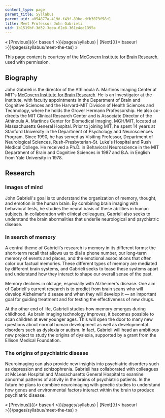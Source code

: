 ```yaml
---
content_type: page
parent_title: Syllabus
parent_uid: a054877a-419d-f49f-89be-dfb3073f58d1
title: Meet Professor John Gabrieli
uid: 1b1519bf-3d32-3eea-62e8-361e4ee1395a
---
```


« [Previous]({{< baseurl >}}/pages/syllabus) | [Next]({{< baseurl >}}/pages/syllabus/meet-the-tas) »

This page content is courtesy of the [McGovern Institute for Brain Research](http://mcgovern.mit.edu), used with permission.

Biography
---------

John Gabrieli is the director of the Athinoula A. Martinos Imaging Center at MIT's [McGovern Institute for Brain Research](http://mcgovern.mit.edu/). He is an Investigator at the Institute, with faculty appointments in the Department of Brain and Cognitive Sciences and the Harvard-MIT Division of Health Sciences and Technology, where he holds the Grover Hermann Professorship. He also co-directs the MIT Clinical Research Center and is Associate Director of the Athinoula A. Martinos Center for Biomedical Imaging, MGH/MIT, located at Massachusetts General Hospital. Prior to joining MIT, he spent 14 years at Stanford University in the Department of Psychology and Neurosciences Program. Since 1990, he has served as Visiting Professor, Department of Neurological Sciences, Rush-Presbyterian-St. Luke's Hospital and Rush Medical College. He received a Ph.D. in Behavioral Neuroscience in the MIT Department of Brain and Cognitive Sciences in 1987 and B.A. in English from Yale University in 1978.

Research
--------

### Images of mind

John Gabrieli's goal is to understand the organization of memory, thought, and emotion in the human brain. By combining brain imaging with behavioral tests, he studies the neural basis of these abilities in human subjects. In collaboration with clinical colleagues, Gabrieli also seeks to understand the brain abormalities that underlie neurological and psychiatric disease.

### In search of memory

A central theme of Gabrieli's research is memory in its different forms: the short-term recall that allows us to dial a phone number, our long-term memory of events and places, and the emotional associations that often color our factual memories. These different types of memory are mediated by different brain systems, and Gabrieli seeks to tease these systems apart and understand how they interact to shape our overall sense of the past.

Memory declines in old age, especially with Alzheimer's disease. One aim of Gabrieli's current research is to predict from brain scans who will develop Alzheimer's disease and when they will develop it — an important goal for guiding treatment and for testing the effectiveness of new drugs.

At the other end of life, Gabrieli studies how memory emerges during childhood. As brain imaging technology improves, it becomes possible to scan children at ever younger ages. This will open the door to many new questions about normal human development as well as developmental disorders such as dyslexia or autism. In fact, Gabrieli will head an ambitious new project to study the origins of dyslexia, supported by a grant from the Ellison Medical Foundation.

### The origins of psychiatric disease

Neuroimaging can also provide new insights into psychiatric disorders such as depression and schizophrenia. Gabrieli has collaborated with colleagues at McLean Hospital and Massachusetts General Hospital to examine abnormal patterns of activity in the brains of psychiatric patients. In the future he plans to combine neuroimaging with genetic studies to understand how genes and environmental factors interact within the brain to produce psychiatric disease.

« [Previous]({{< baseurl >}}/pages/syllabus) | [Next]({{< baseurl >}}/pages/syllabus/meet-the-tas) »